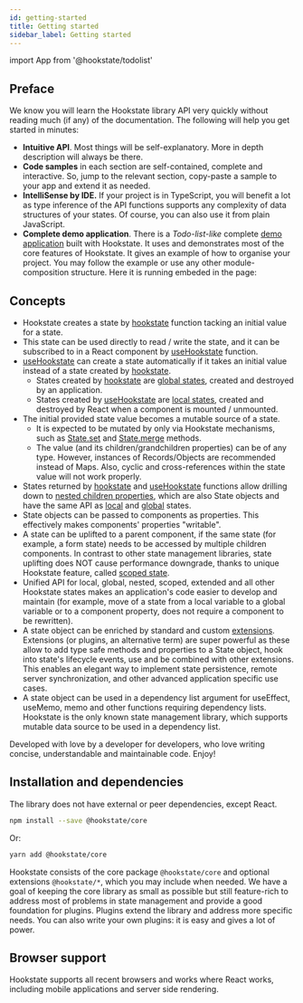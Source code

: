 ```yaml
---
id: getting-started
title: Getting started
sidebar_label: Getting started
---
```


import App from '@hookstate/todolist'

## Preface

We know you will learn the Hookstate library API very quickly without reading much (if any) of the documentation. The following will help you get started in minutes:

* **Intuitive API**. Most things will be self-explanatory. More in depth description will always be there.
* **Code samples** in each section are self-contained, complete and interactive. So, jump to the relevant section, copy-paste a sample to your app and extend it as needed.
* **IntelliSense by IDE.** If your project is in TypeScript, you will benefit a lot as type inference of the API functions supports any complexity of data structures of your states. Of course, you can also use it from plain JavaScript.
* **Complete demo application**. There is a *Todo-list-like* complete [demo application](https://github.com/avkonst/hookstate/tree/master/docs/demos/todolist) built with Hookstate. It uses and demonstrates most of the core features of Hookstate. It gives an example of how to organise your project. You may follow the example or use any other module-composition structure. Here it is running embeded in the page:


<div style={{ 
  margin: 0,
  "-webkit-font-smoothing": "antialiased",
  "-moz-osx-font-smoothing": "grayscale",
  "background-color": "#282c34"
}}>
<App />
</div>

## Concepts

- Hookstate creates a state by [hookstate](typedoc-hookstate-core#hookstate) function tacking an initial value for a state.
- This state can be used directly to read / write the state, and it can be subscribed to in a React component by [useHookstate](typedoc-hookstate-core#usehookstate) function.
- [useHookstate](typedoc-hookstate-core#usehookstate) can create a state automatically if it takes an initial value instead of a state created by [hookstate](typedoc-hookstate-core#hookstate). 
  - States created by [hookstate](typedoc-hookstate-core#hookstate) are [global states](/docs/global-state), created and destroyed by an application. 
  - States created by [useHookstate](typedoc-hookstate-core#usehookstate) are [local states](/docs/local-state), created and destroyed by React when a component is mounted / unmounted.
- The initial provided state value becomes a mutable source of a state.
  - It is expected to be mutated by only via Hookstate mechanisms, such as [State.set](typedoc-hookstate-core.md#set) and [State.merge](typedoc-hookstate-core.md#merge) methods.
  - The value (and its children/grandchildren properties) can be of any type. However, instances of Records/Objects are recommended instead of Maps. Also, cyclic and cross-references within the state value will not work properly.
- States returned by [hookstate](typedoc-hookstate-core#hookstate) and [useHookstate](typedoc-hookstate-core#usehookstate) functions allow drilling down to [nested children properties](/docs/nested-state), which are also State objects and have the same API as [local](/docs/local-state) and [global](/docs/global-state) states.
- State objects can be passed to components as properties. This effectively makes components' properties "writable".
- A state can be uplifted to a parent component, if the same state (for example, a form state) needs to be accessed by multiple children components. In contrast to other state management libraries, state uplifting does NOT cause performance downgrade, thanks to unique Hookstate feature, called [scoped state](/docs/scoped-state).
- Unified API for local, global, nested, scoped, extended and all other Hookstate states makes an application's code easier to develop and maintain (for example, move of a state from a local variable to a global variable or to a component property, does not require a component to be rewritten). 
- A state object can be enriched by standard and custom [extensions](/docs/extensions-overview). Extensions (or plugins, an alternative term) are super powerful as these allow to add type safe methods and properties to a State object, hook into state's lifecycle events, use and be combined with other extensions. This enables an elegant way to implement state persistence, remote server synchronization, and other advanced application specific use cases.
- A state object can be used in a dependency list argument for useEffect, useMemo, memo and other functions requiring dependency lists. Hookstate is the only known state management library, which supports mutable data source to be used in a dependency list. 

Developed with love by a developer for developers, who love writing concise, understandable and maintainable code. Enjoy!

## Installation and dependencies

The library does not have external or peer dependencies, except React.

```bash
npm install --save @hookstate/core
```

Or:

```bash
yarn add @hookstate/core
```

Hookstate consists of the core package `@hookstate/core` and optional extensions `@hookstate/*`, which you may include when needed. We have a goal of keeping the core library as small as possible but still feature-rich to address most of problems in state management and provide a good foundation for plugins. Plugins extend the library and address more specific needs. You can also write your own plugins: it is easy and gives a lot of power.

## Browser support

Hookstate supports all recent browsers and works where React works, including mobile applications and server side rendering.

